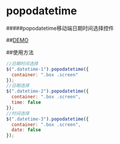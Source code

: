 # popodatetime
#####popodatetime移动端日期时间选择控件

##[DEMO](http://po-po.github.io/popodatetime/)

##使用方法
```javascript
//日期时间选择
$(".datetime-1").popodatetime({
  container: ".box .screen"
});
//日期选择
$(".datetime-2").popodatetime({
  container: ".box .screen",
  time: false
});
//时间选择
$(".datetime-3").popodatetime({
  container: ".box .screen",
  date: false
});
```
